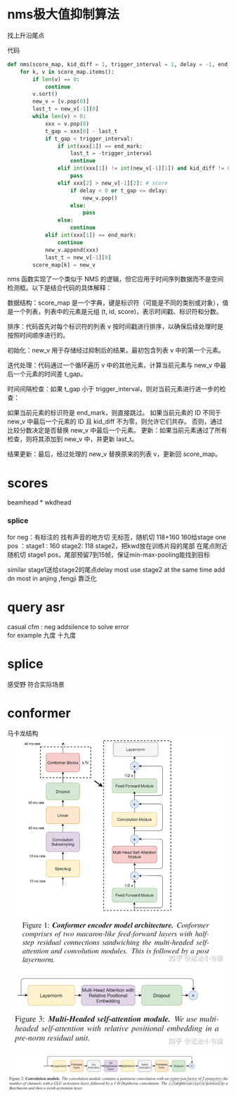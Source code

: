 # nms极大值抑制算法

找上升沿尾点

代码
```python
def nms(score_map, kid_diff = 1, trigger_interval = 1, delay = -1, end_mark = 10000):
    for k, v in score_map.items():
        if len(v) == 0:
            continue
        v.sort()
        new_v = [v.pop(0)]
        last_t = new_v[-1][0]
        while len(v) > 0:
            xxx = v.pop(0)
            t_gap = xxx[0] - last_t
            if t_gap < trigger_interval:
                if int(xxx[1]) == end_mark:
                    last_t = -trigger_interval
                    continue
                elif int(xxx[1]) != int(new_v[-1][1]) and kid_diff != 0:
                    pass
                elif xxx[2] > new_v[-1][2]: # score
                    if delay < 0 or t_gap <= delay:
                        new_v.pop()
                    else:
                        pass
                else:
                    continue
            elif int(xxx[1]) == end_mark:
                continue
            new_v.append(xxx)
            last_t = new_v[-1][0]
        score_map[k] = new_v
```

nms 函数实现了一个类似于 NMS 的逻辑，但它应用于时间序列数据而不是空间检测框。以下是结合代码的具体解释：

数据结构：score_map 是一个字典，键是标识符（可能是不同的类别或对象），值是一个列表，列表中的元素是元组 (t, id, score)，表示时间戳、标识符和分数。

排序：代码首先对每个标识符的列表 v 按时间戳进行排序，以确保后续处理时是按照时间顺序进行的。

初始化：new_v 用于存储经过抑制后的结果，最初包含列表 v 中的第一个元素。

迭代处理：代码通过一个循环遍历 v 中的其他元素，计算当前元素与 new_v 中最后一个元素的时间差 t_gap。

时间间隔检查：如果 t_gap 小于 trigger_interval，则对当前元素进行进一步的检查：

如果当前元素的标识符是 end_mark，则直接跳过。
如果当前元素的 ID 不同于 new_v 中最后一个元素的 ID 且 kid_diff 不为零，则允许它们共存。
否则，通过比较分数决定是否替换 new_v 中最后一个元素。
更新：如果当前元素通过了所有检查，则将其添加到 new_v 中，并更新 last_t。

结果更新：最后，经过处理的 new_v 替换原来的列表 v，更新回 score_map。

# scores

beamhead * wkdhead
### splice
for neg：有标注的 找有声音的地方切
无标签，随机切 118+160 160给stage one
pos ：stage1 : 160 stage2: 118 
stage2，把kwd放在训练片段的尾部 在尾点附近随机切
stage1 pos，尾部预留7到15帧，保证min-max-pooling能找到目标

similar stage1送给stage2的尾点delay  most use stage2  at the same time add dn most in anjing ,fengji 靠泛化

# query asr

casual cfm : neg addsilence to solve error   
for example  九度 十九度

# splice

感受野 符合实际场景

# conformer

马卡龙结构
![alt text](png/image.png)  
![alt text](png/image-2.png)
![alt text](png/image-1.png)

